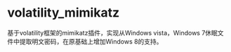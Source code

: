 # volatility_mimikatz
基于volatility框架的mimikatz插件，实现从Windows vista，Windows 7休眠文件中提取明文密码，在原基础上增加Windows 8的支持。
